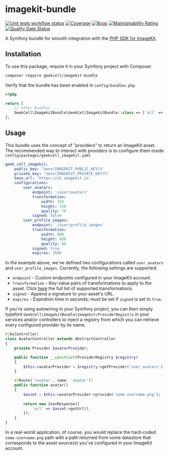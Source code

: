 # imagekit-bundle

[![Unit tests workflow status](https://github.com/geekcell/imagekit-bundle/actions/workflows/tests.yaml/badge.svg)](https://github.com/geekcell/imagekit-bundle/actions/workflows/tests.yaml) [![Coverage](https://sonarcloud.io/api/project_badges/measure?project=geekcell_imagekit-bundle&metric=coverage)](https://sonarcloud.io/summary/new_code?id=geekcell_imagekit-bundle) [![Bugs](https://sonarcloud.io/api/project_badges/measure?project=geekcell_imagekit-bundle&metric=bugs)](https://sonarcloud.io/summary/new_code?id=geekcell_imagekit-bundle) [![Maintainability Rating](https://sonarcloud.io/api/project_badges/measure?project=geekcell_imagekit-bundle&metric=sqale_rating)](https://sonarcloud.io/summary/new_code?id=geekcell_imagekit-bundle) [![Quality Gate Status](https://sonarcloud.io/api/project_badges/measure?project=geekcell_imagekit-bundle&metric=alert_status)](https://sonarcloud.io/summary/new_code?id=geekcell_imagekit-bundle)

A Symfony bundle for smooth integration with the [PHP SDK for ImageKit](https://github.com/imagekit-developer/imagekit-php).

## Installation

To use this package, require it in your Symfony project with Composer.

```bash
composer require geekcell/imagekit-bundle
```

Verify that the bundle has been enabled in `config/bundles.php`

```php
<?php

return [
    // other bundles ...
    GeekCell\ImagekitBundle\GeekCellImagekitBundle::class => ['all' => true],
];
```

## Usage

This bundle uses the concept of "providers" to return an ImageKit asset. The recommended way to interact with providers is to configure them inside `config/packages/geekcell_imagekit.yaml`

```yaml
geek_cell_imagekit:
    public_key: '%env(IMAGEKIT_PUBLIC_KEY)%'
    private_key: '%env(IMAGEKIT_PRIVATE_KEY)%'
    base_url: 'https://ik.imagekit.io'
    configurations:
        user_avatars:
            endpoint: '/user/avatars'
            transformation:
                width: 150
                height: 150
                quality: 70
            signed: false
        user_profile_images:
            endpoint: '/user/profile_images'
            transformation:
                width: 800
                height: 800
                quality: 80
            signed: true
            expires: 3600
```

In the example above, we've defined two configurations called `user_avatars` and `user_profile_images`. Currently, the following settings are supported:

- `endpoint` - Custom endpoints configured in your ImageKit account.
- `transformation` - Key-value pairs of transformations to apply to the asset. Click [here](https://github.com/imagekit-developer/imagekit-php#list-of-supported-transformations) the full list of supported transformations.
- `signed` - Append a signature to your asset's URL.
- `expires` - Expiration time in seconds; must be set if `signed` is set to `true`.

If you're using autowiring in your Symfony project, you can then simply typehint `GeekCell\ImagekitBundle\Imagekit\ProviderRegistry` in your services and/or controllers to inject a registry from which you can retrieve every configured provider by its name.

```php
#[AsController]
class AvatarController extends AbstractController
{
    private Provider $avatarProvider;

    public function __construct(ProviderRegistry $registry)
    {
        $this->avatarProvider = $registry->getProvider('user_avatars');
    }

    #[Route('/avatar', name: 'avatar')]
    public function avatar()
    {
        $asset = $this->avatarProvider->provide('some-username.png');
        
        return new JsonResponse([
            'url' => $asset->getUrl(),
        ]);
    }
}
```
In a real-world application, of course, you would replace the hard-coded `some-username.png` path with a path returned from some datastore that corresponds to the asset source(s) you've configured in your ImageKit account.
